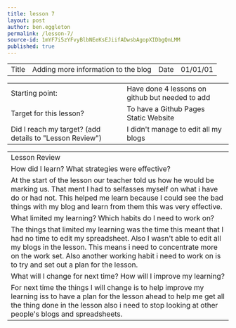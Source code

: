 ```yaml
---
title: lesson 7
layout: post
author: ben.eggleton
permalink: /lesson-7/
source-id: 1mYF7i5zYFvyBlbNEeKsEJiifADwsbAgopXIDbgQnLMM
published: true
---
```

<table>
  <tr>
    <td>Title</td>
    <td>Adding more information to the blog</td>
    <td>Date</td>
    <td>01/01/01</td>
  </tr>
</table>


<table>
  <tr>
    <td>Starting point:</td>
    <td>Have done 4 lessons on github but needed to add </td>
  </tr>
  <tr>
    <td>Target for this lesson?</td>
    <td>To have a Github Pages Static Website</td>
  </tr>
  <tr>
    <td>Did I reach my target? 
(add details to "Lesson Review")</td>
    <td>I didn't manage to edit all my blogs </td>
  </tr>
</table>


<table>
  <tr>
    <td>Lesson Review</td>
  </tr>
  <tr>
    <td>How did I learn? What strategies were effective? </td>
  </tr>
  <tr>
    <td>At the start of the lesson our teacher told us how he would be marking us. That ment I had to selfasses myself on what i have do or had not. This helped me learn because I could see the bad things with my blog and learn from them this was very effective. </td>
  </tr>
  <tr>
    <td>What limited my learning? Which habits do I need to work on? </td>
  </tr>
  <tr>
    <td>The things that limited my learning was the time this meant that I had no time to edit my spreadsheet. Also I wasn't able to edit all my blogs in the lesson. This means i need to concentrate more on the work set. Also another working habit i need to work on is to try and set out a plan for the lesson.</td>
  </tr>
  <tr>
    <td>What will I change for next time? How will I improve my learning?</td>
  </tr>
  <tr>
    <td>For next time the things I will change is to help improve my learning iss to have a plan for the lesson ahead to help me get all the thing done in the lesson also i need to stop looking at other people's blogs and spreadsheets.</td>
  </tr>
</table>


